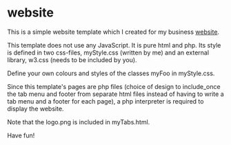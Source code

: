 # website
This is a simple website template which I created for my business [website](https://www.promasta.com/).

This template does not use any JavaScript. It is pure html and php. 
Its style is defined in two css-files, myStyle.css (written by me) and an external library, w3.css (needs to be included by you). 

Define your own colours and styles of the classes myFoo in myStyle.css. 

Since this template's pages are php files (choice of design to include_once the tab menu and footer from separate html files instead of having to write a tab menu and a footer for each page), a php interpreter is required to display the website.

Note that the logo.png is included in myTabs.html.

Have fun!
